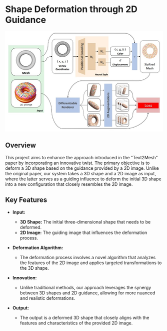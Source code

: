 # Shape Deformation through 2D Guidance
![Architecture](./pics/architecture.jpg)
## Overview
This project aims to enhance the approach introduced in the "Text2Mesh" paper by incorporating an innovative twist. The primary objective is to deform a 3D shape based on the guidance provided by a 2D image. Unlike the original paper, our system takes a 3D shape and a 2D image as input, where the latter serves as a guiding influence to deform the initial 3D shape into a new configuration that closely resembles the 2D image.

## Key Features
- **Input:**
  - **3D Shape:** The initial three-dimensional shape that needs to be deformed.
  - **2D Image:** The guiding image that influences the deformation process.

- **Deformation Algorithm:**
  - The deformation process involves a novel algorithm that analyzes the features of the 2D image and applies targeted transformations to the 3D shape.

- **Innovation:**
  - Unlike traditional methods, our approach leverages the synergy between 3D shapes and 2D guidance, allowing for more nuanced and realistic deformations.

- **Output:**
  - The output is a deformed 3D shape that closely aligns with the features and characteristics of the provided 2D image.
